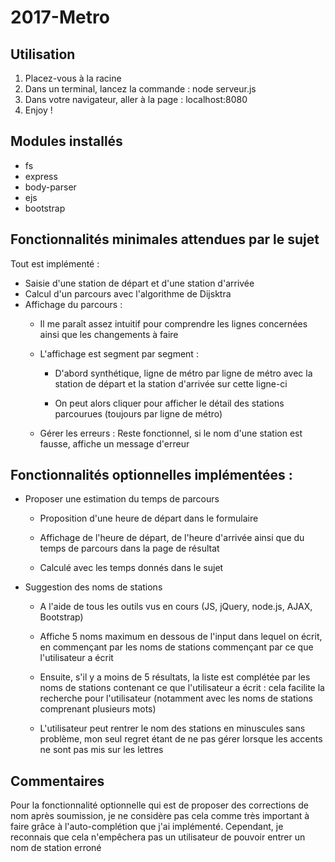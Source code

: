 # 2017-Metro

## Utilisation

1. Placez-vous à la racine
2. Dans un terminal, lancez la commande : node serveur.js
3. Dans votre navigateur, aller à la page : localhost:8080
4. Enjoy !

## Modules installés

- fs
- express
- body-parser
- ejs
- bootstrap

## Fonctionnalités minimales attendues par le sujet

Tout est implémenté :
* Saisie d'une station de départ et d'une station d'arrivée
* Calcul d'un parcours avec l'algorithme de Dijsktra
* Affichage du parcours :
    * Il me paraît assez intuitif pour comprendre les lignes concernées ainsi que les changements à faire

    * L'affichage est segment par segment :
        * D'abord synthétique, ligne de métro par ligne de métro avec la station de départ et la station d'arrivée sur cette ligne-ci
        
        * On peut alors cliquer pour afficher le détail des stations parcourues (toujours par ligne de métro)

    * Gérer les erreurs : Reste fonctionnel, si le nom d'une station est fausse, affiche un message d'erreur

## Fonctionnalités optionnelles implémentées :

* Proposer une estimation du temps de parcours
    * Proposition d'une heure de départ dans le formulaire

    * Affichage de l'heure de départ, de l'heure d'arrivée ainsi que du temps de parcours dans la page de résultat

    * Calculé avec les temps donnés dans le sujet


* Suggestion des noms de stations
    * A l'aide de tous les outils vus en cours (JS, jQuery, node.js, AJAX, Bootstrap)

    * Affiche 5 noms maximum en dessous de l'input dans lequel on écrit, en commençant par les noms de stations commençant par ce que l'utilisateur a écrit

    * Ensuite, s'il y a moins de 5 résultats, la liste est complétée par les noms de stations contenant ce que l'utilisateur a écrit : cela facilite la recherche pour l'utilisateur (notamment avec les noms de stations comprenant plusieurs mots)

    * L'utilisateur peut rentrer le nom des stations en minuscules sans problème, mon seul regret étant de ne pas gérer lorsque les accents ne sont pas mis sur les lettres

## Commentaires

Pour la fonctionnalité optionnelle qui est de proposer des corrections de nom après soumission, je ne considère pas cela comme très important à faire grâce à l'auto-complétion que j'ai implémenté. Cependant, je reconnais que cela n'empêchera pas un utilisateur de pouvoir entrer un nom de station erroné
